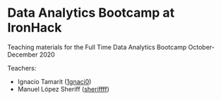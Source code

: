 # Data Analytics Bootcamp at IronHack

Teaching materials for the Full Time Data Analytics Bootcamp October-December 2020  

Teachers:
 * Ignacio Tamarit ([1gnaci0](https://github.com/1gnaci0))
 * Manuel López Sheriff ([sheriffff](https://github.com/sheriffff))

